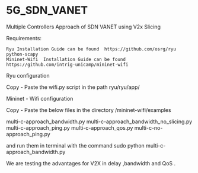 # 5G_SDN_VANET

Multiple Controllers Approach of SDN VANET using V2x Slicing 

 Requirements:

    Ryu Installation Guide can be found  https://github.com/osrg/ryu
    python-scapy
    Mininet-Wifi  Installation Guide can be found https://github.com/intrig-unicamp/mininet-wifi
    
 Ryu configuration 
 
 Copy - Paste the wifi.py script in the path ryu/ryu/app/


 Mininet - Wifi configuration 

Copy - Paste the below files in the directory /mininet-wifi/examples
 
 multi-c-approach_bandwidth.py
 multi-c-approach_bandwidth_no_slicing.py
 multi-c-approach_ping.py
 multi-c-approach_qos.py
 multi-c-no-approach_ping.py
 
 and run them in terminal with the command sudo python multi-c-approach_bandwidth.py
 
 

We are testing the advantages for V2X in delay ,bandwidth and QoS .
    
    
    
    
